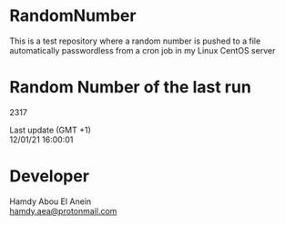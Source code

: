 # RandomNumber    
This is a test repository where a random number is pushed to a file automatically passwordless from a cron job in my Linux CentOS server    
# Random Number of the last run   
2317
      
Last update (GMT +1)    
12/01/21 16:00:01
# Developer    
Hamdy Abou El Anein   
hamdy.aea@protonmail.com
